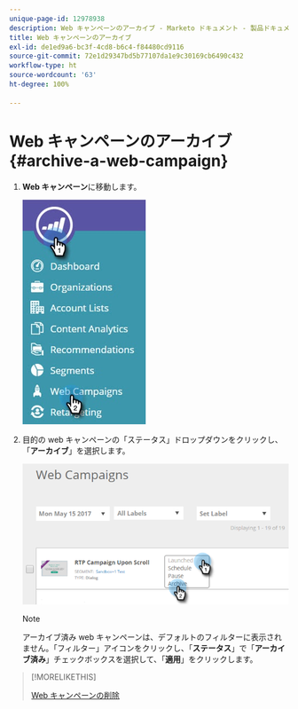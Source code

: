 ```yaml
---
unique-page-id: 12978938
description: Web キャンペーンのアーカイブ - Marketo ドキュメント - 製品ドキュメント
title: Web キャンペーンのアーカイブ
exl-id: de1ed9a6-bc3f-4cd8-b6c4-f84480cd9116
source-git-commit: 72e1d29347bd5b77107da1e9c30169cb6490c432
workflow-type: ht
source-wordcount: '63'
ht-degree: 100%

---
```


# Web キャンペーンのアーカイブ {#archive-a-web-campaign}

1. **Web キャンペーン**&#x200B;に移動します。

   ![](assets/one.jpg)

1. 目的の web キャンペーンの「ステータス」ドロップダウンをクリックし、「**アーカイブ**」を選択します。

   ![](assets/two-3.png)

   >[!NOTE]
   >
   >アーカイブ済み web キャンペーンは、デフォルトのフィルターに表示されません。「フィルター」アイコンをクリックし、「**ステータス**」で「**アーカイブ済み**」チェックボックスを選択して、「**適用**」をクリックします。

>[!MORELIKETHIS]
>
>[Web キャンペーンの削除](/help/marketo/product-docs/web-personalization/working-with-web-campaigns/delete-a-web-campaign.md)
